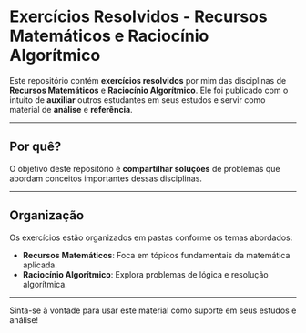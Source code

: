 # Exercícios Resolvidos - Recursos Matemáticos e Raciocínio Algorítmico

Este repositório contém **exercícios resolvidos** por mim das disciplinas de **Recursos Matemáticos** e **Raciocínio Algorítmico**. Ele foi publicado com o intuito de **auxiliar** outros estudantes em seus estudos e servir como material de **análise** e **referência**.

---

## Por quê?

O objetivo deste repositório é **compartilhar soluções** de problemas que abordam conceitos importantes dessas disciplinas.

---

## Organização

Os exercícios estão organizados em pastas conforme os temas abordados:

- **Recursos Matemáticos**: Foca em tópicos fundamentais da matemática aplicada.
- **Raciocínio Algorítmico**: Explora problemas de lógica e resolução algorítmica.

---

Sinta-se à vontade para usar este material como suporte em seus estudos e análise!
